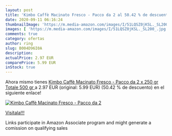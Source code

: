 ```yaml
---
layout: post
title: 'Kimbo Caffè Macinato Fresco - Pacco da 2 al 50.42 % de descuento'
date: 2020-09-11 06:16:24
thumbnailImage: 'https://m.media-amazon.com/images/I/51LQSZ0jKSL._SL200_.jpg'
images: [ 'https://m.media-amazon.com/images/I/51LQSZ0jKSL._SL200_.jpg' ]
comments: true
category: ofertas
author: ring
slug: B004D96I0A
description:
actualPrice: 2.97 EUR
comparePrice: 5.99 EUR
inStock: true
---
```


Ahora mismo tienes [Kimbo Caffè Macinato Fresco - Pacco da 2 x 250 gr  Totale 500 gr ](https://www.amazon.it/dp/B004D96I0A/?tag=tolees00-21) a 2.97 EUR (original: 5.99 EUR) (50.42 %  de descuento) en el siguiente enlace!

[![Kimbo Caffè Macinato Fresco - Pacco da 2](https://m.media-amazon.com/images/I/51LQSZ0jKSL._SL200_.jpg)](https://www.amazon.it/dp/B004D96I0A/?tag=tolees00-21)

[Visítala!!!](https://www.amazon.it/dp/B004D96I0A/?tag=tolees00-21)

Links participate in Amazon Associate program and might generate a comission on qualifying sales
